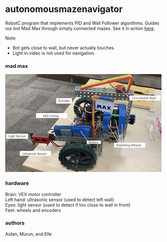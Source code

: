 # autonomousmazenavigator
RobotC program that implements PID and Wall Follower algorithms. Guides our bot Mad Max
through simply connected mazes. See it in action [here](https://drive.google.com/file/d/1c68ctyWqp9Wu4RZCFUQ1Bh766Db3p9st/view?usp=sharing).

Note:
* Bot gets close to wall, but never actually touches.
* Light in video is not used for navigation.

### mad max
![Alt_text](botdiagram.jpg)

### hardware
Brain: VEX motor controller\
Left hand: ultrasonic sensor (used to detect left wall)\
Eyes: light sensor (used to detect if too close to wall in front)\
Feet: wheels and encoders

### authors
Aidan, Murun, and Elle
